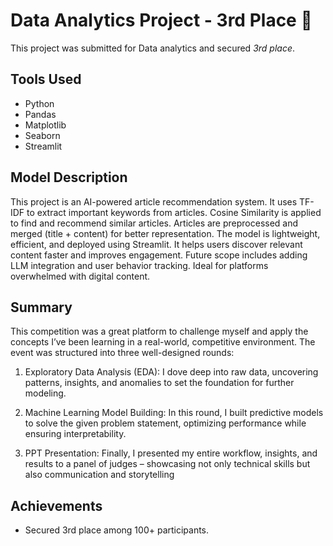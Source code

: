 # Data Analytics Project - 3rd Place 🥉
This project was submitted for Data analytics and secured *3rd place*.

## Tools Used
- Python
- Pandas
- Matplotlib
- Seaborn
- Streamlit

## Model Description
This project is an AI-powered article recommendation system.
It uses TF-IDF to extract important keywords from articles.
Cosine Similarity is applied to find and recommend similar articles.
Articles are preprocessed and merged (title + content) for better representation.
The model is lightweight, efficient, and deployed using Streamlit.
It helps users discover relevant content faster and improves engagement.
Future scope includes adding LLM integration and user behavior tracking.
Ideal for platforms overwhelmed with digital content.
## Summary
This competition was a great platform to challenge myself and apply the concepts I’ve been learning in a real-world, competitive environment. The event was structured into three well-designed rounds:

1. Exploratory Data Analysis (EDA):
I dove deep into raw data, uncovering patterns, insights, and anomalies to set the foundation for further modeling.

2. Machine Learning Model Building:
In this round, I built predictive models to solve the given problem statement, optimizing performance while ensuring interpretability.

3. PPT Presentation:
Finally, I presented my entire workflow, insights, and results to a panel of judges – showcasing not only technical skills but also communication and storytelling

## Achievements
- Secured 3rd place among 100+ participants.
